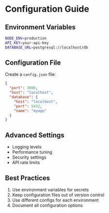 # Configuration Guide

## Environment Variables
```bash
NODE_ENV=production
API_KEY=your-api-key
DATABASE_URL=postgresql://localhost/db
```

## Configuration File
Create a `config.json` file:

```json
{
  "port": 3000,
  "host": "localhost",
  "database": {
    "host": "localhost",
    "port": 5432,
    "name": "myapp"
  }
}
```

## Advanced Settings
- Logging levels
- Performance tuning
- Security settings
- API rate limits

## Best Practices
1. Use environment variables for secrets
2. Keep configuration files out of version control
3. Use different configs for each environment
4. Document all configuration options